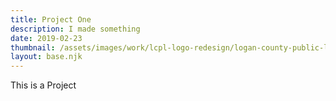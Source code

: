 ```yaml
---
title: Project One
description: I made something
date: 2019-02-23
thumbnail: /assets/images/work/lcpl-logo-redesign/logan-county-public-library-logo.jpg
layout: base.njk
---
```

This is a Project